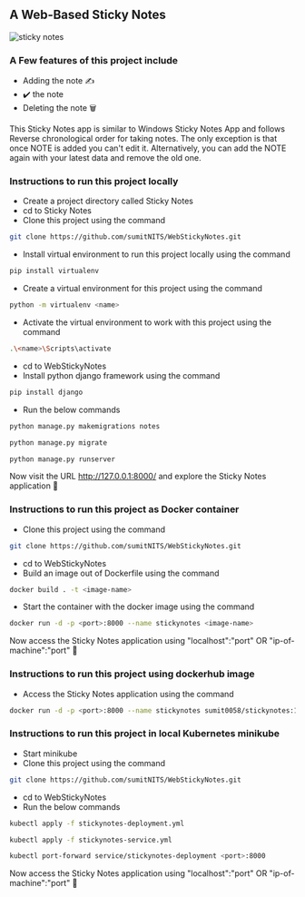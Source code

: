 ## A Web-Based Sticky Notes 

![sticky notes](https://user-images.githubusercontent.com/37767537/229308712-08a031f1-5670-44b4-875d-ca4b5d37ca6f.png)

### A Few features of this project include

- Adding the note ✍️
- ✔️ the note
-  Deleting the note 🗑️

This Sticky Notes app is similar to Windows Sticky Notes App and follows Reverse chronological order for taking notes. The only exception is that once NOTE is added you can't edit it. Alternatively, you can add the NOTE again with your latest data and remove the old one.

### Instructions to run this project locally

- Create a project directory called Sticky Notes
- cd to Sticky Notes
- Clone this project using the command
```bash
git clone https://github.com/sumitNITS/WebStickyNotes.git
```
- Install virtual environment to run this project locally using the command
```bash
pip install virtualenv
```
- Create a virtual environment for this project using the command
```bash 
python -m virtualenv <name>
```
- Activate the virtual environment to work with this project using the command
```bash
.\<name>\Scripts\activate
```
- cd to WebStickyNotes
- Install python django framework using the command
```bash
pip install django
```
- Run the below commands
```bash 
python manage.py makemigrations notes
```
```bash 
python manage.py migrate
```
```bash 
python manage.py runserver
```

Now visit the URL http://127.0.0.1:8000/ and explore the Sticky Notes application 🚀

### Instructions to run this project as Docker container

- Clone this project using the command
```bash
git clone https://github.com/sumitNITS/WebStickyNotes.git
```
- cd to WebStickyNotes
- Build an image out of Dockerfile using the command 
```bash
docker build . -t <image-name>
```
- Start the container with the docker image using the command
```bash
docker run -d -p <port>:8000 --name stickynotes <image-name> 
```
Now access the Sticky Notes application using "localhost":"port" OR "ip-of-machine":"port" 🚀

### Instructions to run this project using dockerhub image

- Access the Sticky Notes application using the command 
```bash
docker run -d -p <port>:8000 --name stickynotes sumit0058/stickynotes:1.0
```
### Instructions to run this project in local Kubernetes minikube 

- Start minikube 
- Clone this project using the command
```bash
git clone https://github.com/sumitNITS/WebStickyNotes.git
```
- cd to WebStickyNotes
- Run the below commands 
```bash
kubectl apply -f stickynotes-deployment.yml
```

```bash
kubectl apply -f stickynotes-service.yml
```

```bash
kubectl port-forward service/stickynotes-deployment <port>:8000
```

Now access the Sticky Notes application using "localhost":"port" OR "ip-of-machine":"port" 🚀







